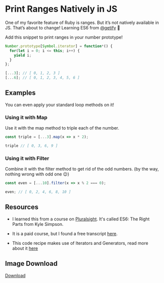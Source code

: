 # Print Ranges Natively in JS

One of my favorite feature of Ruby is ranges. But it’s not natively available in JS. That’s about to change! Learning ES6 from [@getify](https://twitter.com/getify) 🤩

Add this snippet to print ranges in your number prototype!

```javascript
Number.prototype[Symbol.iterator] = function*() {
  for(let i = 0; i <= this; i++) {
    yield i;
  }
};

[...3]; // [ 0, 1, 2, 3 ]
[...6]; // [ 0, 1, 2, 3, 4, 5, 6 ]
```

## Examples

You can even apply your standard loop methods on it!

### Using it with Map

Use it with the map method to triple each of the number.

```javascript
const triple = [...3].map(x => x * 2);

triple // [ 0, 3, 6, 9 ]
```

### Using it with Filter

Combine it with the filter method to get rid of the odd numbers. (by the way, nothing wrong with odd one 😉)

```javascript
const even = [...10].filter(x => x % 2 === 0);

even; // [ 0, 2, 4, 6, 8, 10 ]
```

## Resources

- I learned this from a course on [Pluralsight](www.pluralsight.com). It's called ES6: The Right Parts from Kyle Simpson. 

- It is a paid course, but I found a free transcript [here](https://frontendmasters.com/courses/es6-right-parts/ranges/).

- This code recipe makes use of Iterators and Generators, read more about it [here](https://developer.mozilla.org/en-US/docs/Web/JavaScript/Guide/Iterators_and_Generators)


## Image Download

[Download](https://github.com/samanthaming/code-tidbits/blob/master/images/17-print-ranges-natively.png)
